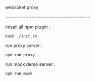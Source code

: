 websoket proxy

=============================

intsall all npm plugin :

	bash ./init.sh

run proxy server : 

	npm run proxy

run mock demo server :

	npm run mock



